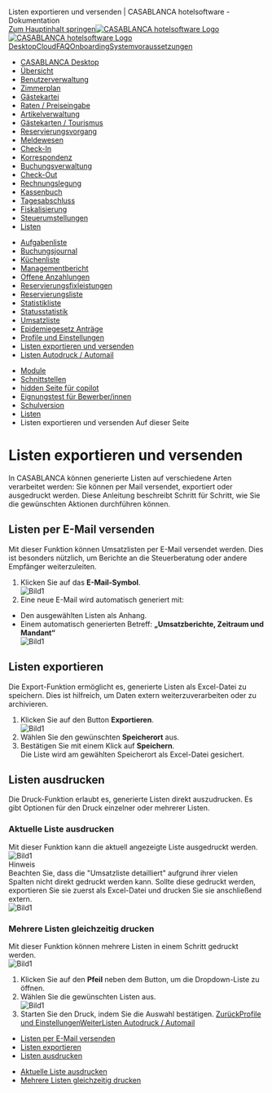 Listen exportieren und versenden | CASABLANCA hotelsoftware - Dokumentation  
[Zum Hauptinhalt springen](https://docs.casablanca.at/desktop/lists/list_export/#__docusaurus_skipToContent_fallback)[![CASABLANCA hotelsoftware Logo](https://docs.casablanca.at/img/logo.png) ![CASABLANCA hotelsoftware Logo](https://docs.casablanca.at/img/Casablanca_LOGO_2022_neg.png)](https://docs.casablanca.at/) [Desktop](https://docs.casablanca.at/desktop/desktop/)[Cloud](https://docs.casablanca.at/cloud/cloud_systems/)[FAQ](https://docs.casablanca.at/faq)[Onboarding](https://docs.casablanca.at/onboarding/fiscalization)[Systemvoraussetzungen](https://docs.casablanca.at/system_requirements)  
* [CASABLANCA Desktop](https://docs.casablanca.at/desktop/desktop/)
* [Übersicht](https://docs.casablanca.at/desktop/interface/)
* [Benutzerverwaltung](https://docs.casablanca.at/desktop/user_management/)
* [Zimmerplan](https://docs.casablanca.at/desktop/room_plan/)
* [Gästekartei](https://docs.casablanca.at/desktop/guest_profile/)
* [Raten / Preiseingabe](https://docs.casablanca.at/desktop/raten/)
* [Artikelverwaltung](https://docs.casablanca.at/desktop/articles/)
* [Gästekarten / Tourismus](https://docs.casablanca.at/desktop/guest_cards/)
* [Reservierungsvorgang](https://docs.casablanca.at/desktop/reservation_process/)
* [Meldewesen](https://docs.casablanca.at/desktop/registration/)
* [Check-In](https://docs.casablanca.at/desktop/check_in/)
* [Korrespondenz](https://docs.casablanca.at/desktop/correspondence/)
* [Buchungsverwaltung](https://docs.casablanca.at/desktop/account/)
* [Check-Out](https://docs.casablanca.at/desktop/check-out/)
* [Rechnungslegung](https://docs.casablanca.at/desktop/accounting/)
* [Kassenbuch](https://docs.casablanca.at/desktop/cashbook/)
* [Tagesabschluss](https://docs.casablanca.at/desktop/daily_closing/)
* [Fiskalisierung](https://docs.casablanca.at/desktop/fiscalization/)
* [Steuerumstellungen](https://docs.casablanca.at/desktop/tax_changes/)
* [Listen](https://docs.casablanca.at/desktop/lists/)
+ [Aufgabenliste](https://docs.casablanca.at/desktop/lists/todolist/)
+ [Buchungsjournal](https://docs.casablanca.at/desktop/lists/booking_journal/)
+ [Küchenliste](https://docs.casablanca.at/desktop/lists/catering_list/)
+ [Managementbericht](https://docs.casablanca.at/desktop/lists/managementreport/)
+ [Offene Anzahlungen](https://docs.casablanca.at/desktop/lists/deposit_list/)
+ [Reservierungsfixleistungen](https://docs.casablanca.at/desktop/lists/fixed_reservation_services/)
+ [Reservierungsliste](https://docs.casablanca.at/desktop/lists/reservationlist/)
+ [Statistikliste](https://docs.casablanca.at/desktop/lists/statistiklist/)
+ [Statusstatistik](https://docs.casablanca.at/desktop/lists/statusstatistic/)
+ [Umsatzliste](https://docs.casablanca.at/desktop/lists/saleslist/)
+ [Epidemiegesetz Anträge](https://docs.casablanca.at/desktop/lists/epidemic_law/)
+ [Profile und Einstellungen](https://docs.casablanca.at/desktop/lists/settings/)
+ [Listen exportieren und versenden](https://docs.casablanca.at/desktop/lists/list_export/)
+ [Listen Autodruck / Automail](https://docs.casablanca.at/desktop/lists/list_autoprint_automail/)
* [Module](https://docs.casablanca.at/desktop/module/)
* [Schnittstellen](https://docs.casablanca.at/desktop/interfaces/)
* [hidden Seite für copilot](https://docs.casablanca.at/desktop/hidden_copilot)
* [Eignungstest für Bewerber/innen](https://docs.casablanca.at/desktop/qualification)
* [Schulversion](https://docs.casablanca.at/desktop/schoolversion)  
* [Listen](https://docs.casablanca.at/desktop/lists/)
* Listen exportieren und versenden
Auf dieser Seite

# Listen exportieren und versenden  
In CASABLANCA können generierte Listen auf verschiedene Arten verarbeitet werden: Sie können per Mail versendet, exportiert oder ausgedruckt werden. Diese Anleitung beschreibt Schritt für Schritt, wie Sie die gewünschten Aktionen durchführen können.

## Listen per E-Mail versenden[](https://docs.casablanca.at/desktop/lists/list_export/#listen-per-e-mail-versenden "Direkter Link zu Listen per E-Mail versenden")  
Mit dieser Funktion können Umsatzlisten per E-Mail versendet werden. Dies ist besonders nützlich, um Berichte an die Steuerberatung oder andere Empfänger weiterzuleiten.  
1. Klicken Sie auf das **E-Mail-Symbol**.  
![Bild1](https://docs.casablanca.at/assets/images/umsatzliste_export-e6d0ba41b2dc18d08f6df7aab4230904.png "Umsatzberichte")  
2. Eine neue E-Mail wird automatisch generiert mit:
* Den ausgewählten Listen als Anhang.
* Einem automatisch generierten Betreff: **„Umsatzberichte, Zeitraum und Mandant“**  
![Bild1](https://docs.casablanca.at/assets/images/umsatzliste_email-9cf1ef8cd1d53bc6bf59a88e3edb134f.png "Umsatzberichte E-Mail")

## Listen exportieren[](https://docs.casablanca.at/desktop/lists/list_export/#listen-exportieren "Direkter Link zu Listen exportieren")  
Die Export-Funktion ermöglicht es, generierte Listen als Excel-Datei zu speichern. Dies ist hilfreich, um Daten extern weiterzuverarbeiten oder zu archivieren.  
1. Klicken Sie auf den Button **Exportieren**.  
![Bild1](https://docs.casablanca.at/assets/images/umsatzliste_excel-2e9815d1f53ab59c93f923a9e6a7debd.png "Umsatzberichte Export")  
2. Wählen Sie den gewünschten **Speicherort** aus.
3. Bestätigen Sie mit einem Klick auf **Speichern**.  
Die Liste wird am gewählten Speicherort als Excel-Datei gesichert.

## Listen ausdrucken[](https://docs.casablanca.at/desktop/lists/list_export/#listen-ausdrucken "Direkter Link zu Listen ausdrucken")  
Die Druck-Funktion erlaubt es, generierte Listen direkt auszudrucken. Es gibt Optionen für den Druck einzelner oder mehrerer Listen.

### Aktuelle Liste ausdrucken[](https://docs.casablanca.at/desktop/lists/list_export/#aktuelle-liste-ausdrucken "Direkter Link zu Aktuelle Liste ausdrucken")  
Mit dieser Funktion kann die aktuell angezeigte Liste ausgedruckt werden.  
![Bild1](https://docs.casablanca.at/assets/images/umsatzliste_druck-4434415bfc5144006b4c9496d9f48e2e.png "Umsatzliste Druck")  
Hinweis  
Beachten Sie, dass die "Umsatzliste detailliert" aufgrund ihrer vielen Spalten nicht direkt gedruckt werden kann. Sollte diese gedruckt werden, exportieren Sie sie zuerst als Excel-Datei und drucken Sie sie anschließend extern.  
![Bild1](https://docs.casablanca.at/assets/images/umsatzliste_bsp-4eb4eb8aef74d79ee8db00917216d6c8.png "Umsatzliste Beispiel")

### Mehrere Listen gleichzeitig drucken[](https://docs.casablanca.at/desktop/lists/list_export/#mehrere-listen-gleichzeitig-drucken "Direkter Link zu Mehrere Listen gleichzeitig drucken")  
Mit dieser Funktion können mehrere Listen in einem Schritt gedruckt werden.  
![Bild1](https://docs.casablanca.at/assets/images/umsatzlisten_druck-a6bf02e85d328e31637d924ffae560ea.png "Umsatzlisten Druck")  
1. Klicken Sie auf den **Pfeil** neben dem Button, um die Dropdown-Liste zu öffnen.
2. Wählen Sie die gewünschten Listen aus.  
![Bild1](https://docs.casablanca.at/assets/images/umsatzliste_auswahl-f1ba1faa5233e3576d55caf41cc5387d.png "Umsatzliste Auswahl")  
3. Starten Sie den Druck, indem Sie die Auswahl bestätigen.
[ZurückProfile und Einstellungen](https://docs.casablanca.at/desktop/lists/settings/)[WeiterListen Autodruck / Automail](https://docs.casablanca.at/desktop/lists/list_autoprint_automail/)  
* [Listen per E-Mail versenden](https://docs.casablanca.at/desktop/lists/list_export/#listen-per-e-mail-versenden)
* [Listen exportieren](https://docs.casablanca.at/desktop/lists/list_export/#listen-exportieren)
* [Listen ausdrucken](https://docs.casablanca.at/desktop/lists/list_export/#listen-ausdrucken)
+ [Aktuelle Liste ausdrucken](https://docs.casablanca.at/desktop/lists/list_export/#aktuelle-liste-ausdrucken)
+ [Mehrere Listen gleichzeitig drucken](https://docs.casablanca.at/desktop/lists/list_export/#mehrere-listen-gleichzeitig-drucken)